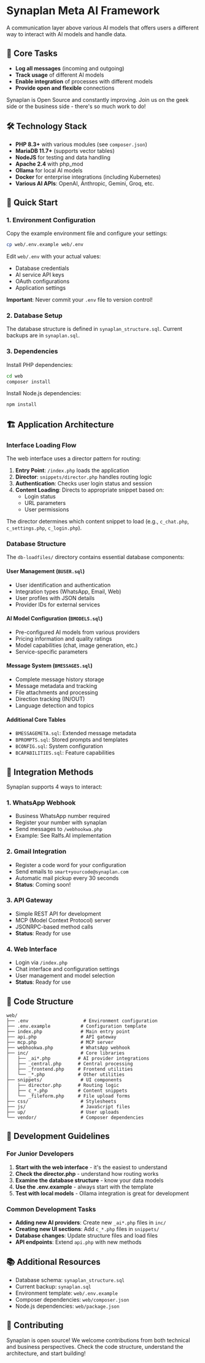 # Synaplan Meta AI Framework

A communication layer above various AI models that offers users a different way to interact with AI models and handle data.

## 🎯 Core Tasks

- **Log all messages** (incoming and outgoing)
- **Track usage** of different AI models
- **Enable integration** of processes with different models
- **Provide open and flexible** connections

Synaplan is Open Source and constantly improving. Join us on the geek side or the business side - there's so much work to do!

## 🛠️ Technology Stack

- **PHP 8.3+** with various modules (see `composer.json`)
- **MariaDB 11.7+** (supports vector tables)
- **NodeJS** for testing and data handling
- **Apache 2.4** with php_mod
- **Ollama** for local AI models
- **Docker** for enterprise integrations (including Kubernetes)
- **Various AI APIs**: OpenAI, Anthropic, Gemini, Groq, etc.

## 🚀 Quick Start

### 1. Environment Configuration

Copy the example environment file and configure your settings:

```bash
cp web/.env.example web/.env
```

Edit `web/.env` with your actual values:
- Database credentials
- AI service API keys
- OAuth configurations
- Application settings

**Important**: Never commit your `.env` file to version control!

### 2. Database Setup

The database structure is defined in `synaplan_structure.sql`. Current backups are in `synaplan.sql`.

### 3. Dependencies

Install PHP dependencies:
```bash
cd web
composer install
```

Install Node.js dependencies:
```bash
npm install
```

## 🏗️ Application Architecture

### Interface Loading Flow

The web interface uses a director pattern for routing:

1. **Entry Point**: `/index.php` loads the application
2. **Director**: `snippets/director.php` handles routing logic
3. **Authentication**: Checks user login status and session
4. **Content Loading**: Directs to appropriate snippet based on:
   - Login status
   - URL parameters
   - User permissions

The director determines which content snippet to load (e.g., `c_chat.php`, `c_settings.php`, `c_login.php`).

### Database Structure

The `db-loadfiles/` directory contains essential database components:

#### User Management (`BUSER.sql`)
- User identification and authentication
- Integration types (WhatsApp, Email, Web)
- User profiles with JSON details
- Provider IDs for external services

#### AI Model Configuration (`BMODELS.sql`)
- Pre-configured AI models from various providers
- Pricing information and quality ratings
- Model capabilities (chat, image generation, etc.)
- Service-specific parameters

#### Message System (`BMESSAGES.sql`)
- Complete message history storage
- Message metadata and tracking
- File attachments and processing
- Direction tracking (IN/OUT)
- Language detection and topics

#### Additional Core Tables
- `BMESSAGEMETA.sql`: Extended message metadata
- `BPROMPTS.sql`: Stored prompts and templates
- `BCONFIG.sql`: System configuration
- `BCAPABILITIES.sql`: Feature capabilities

## 🔌 Integration Methods

Synaplan supports 4 ways to interact:

### 1. WhatsApp Webhook
- Business WhatsApp number required
- Register your number with synaplan
- Send messages to `/webhookwa.php`
- Example: See Ralfs.AI implementation

### 2. Gmail Integration
- Register a code word for your configuration
- Send emails to `smart+yourcode@synaplan.com`
- Automatic mail pickup every 30 seconds
- **Status**: Coming soon!

### 3. API Gateway
- Simple REST API for development
- MCP (Model Context Protocol) server
- JSONRPC-based method calls
- **Status**: Ready for use

### 4. Web Interface
- Login via `/index.php`
- Chat interface and configuration settings
- User management and model selection
- **Status**: Ready for use

## 📁 Code Structure

```
web/
├── .env                    # Environment configuration
├── .env.example           # Configuration template
├── index.php              # Main entry point
├── api.php                # API gateway
├── mcp.php                # MCP server
├── webhookwa.php          # WhatsApp webhook
├── inc/                   # Core libraries
│   ├── _ai*.php          # AI provider integrations
│   ├── _central.php      # Central processing
│   ├── _frontend.php     # Frontend utilities
│   └── _*.php            # Other utilities
├── snippets/              # UI components
│   ├── director.php      # Routing logic
│   ├── c_*.php           # Content snippets
│   └── _fileform.php     # File upload forms
├── css/                   # Stylesheets
├── js/                    # JavaScript files
├── up/                    # User uploads
└── vendor/                # Composer dependencies
```

## 🔧 Development Guidelines

### For Junior Developers

1. **Start with the web interface** - it's the easiest to understand
2. **Check the director.php** - understand how routing works
3. **Examine the database structure** - know your data models
4. **Use the .env.example** - always start with the template
5. **Test with local models** - Ollama integration is great for development

### Common Development Tasks

- **Adding new AI providers**: Create new `_ai*.php` files in `inc/`
- **Creating new UI sections**: Add `c_*.php` files in `snippets/`
- **Database changes**: Update structure files and load files
- **API endpoints**: Extend `api.php` with new methods

## 📚 Additional Resources

- Database schema: `synaplan_structure.sql`
- Current backup: `synaplan.sql`
- Environment template: `web/.env.example`
- Composer dependencies: `web/composer.json`
- Node.js dependencies: `web/package.json`

## 🤝 Contributing

Synaplan is open source! We welcome contributions from both technical and business perspectives. Check the code structure, understand the architecture, and start building!


